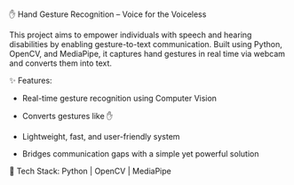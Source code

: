 ✋ Hand Gesture Recognition – Voice for the Voiceless

This project aims to empower individuals with speech and hearing disabilities by enabling gesture-to-text communication. Built using Python, OpenCV, and MediaPipe, it captures hand gestures in real time via webcam and converts them into text.

✨ Features:

- Real-time gesture recognition using Computer Vision

- Converts gestures like ✋ 

- Lightweight, fast, and user-friendly system

- Bridges communication gaps with a simple yet powerful solution

🔧 Tech Stack: Python | OpenCV | MediaPipe
